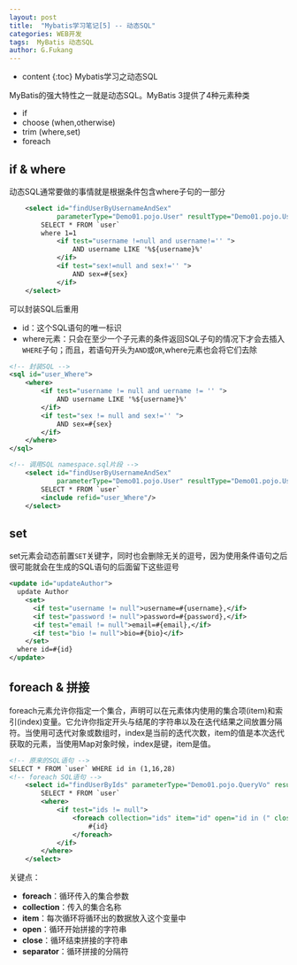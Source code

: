 ```yaml
---
layout: post
title:  "Mybatis学习笔记[5] -- 动态SQL"
categories: WEB开发
tags:  MyBatis 动态SQL
author: G.Fukang
---
```

* content
{:toc}
Mybatis学习之动态SQL

MyBatis的强大特性之一就是动态SQL。MyBatis 3提供了4种元素种类

- if
- choose (when,otherwise)
- trim (where,set)
- foreach

## if & where

动态SQL通常要做的事情就是根据条件包含where子句的一部分

```xml
    <select id="findUserByUsernameAndSex" 
            parameterType="Demo01.pojo.User" resultType="Demo01.pojo.User">
        SELECT * FROM `user`
        where 1=1
            <if test="username !=null and username!='' ">
                AND username LIKE '%${username}%'
            </if>
            <if test="sex!=null and sex!='' ">
                AND sex=#{sex}
            </if>
    </select>
```

可以封装SQL后重用

- id：这个SQL语句的唯一标识
- where元素：只会在至少一个子元素的条件返回SQL子句的情况下才会去插入`WHERE`子句；而且，若语句开头为`AND`或`OR`,where元素也会将它们去除

```xml
<!-- 封装SQL -->
<sql id="user_Where">
    <where>
        <if test="username != null and uername != '' ">
            AND username LIKE '%${username}%'
        </if>
        <if test="sex != null and sex!='' ">
            AND sex=#{sex}
        </if>
    </where>
</sql>

<!-- 调用SQL namespace.sql片段 -->
    <select id="findUserByUsernameAndSex" 
            parameterType="Demo01.pojo.User" resultType="Demo01.pojo.User">
        SELECT * FROM `user`
        <include refid="user_Where"/>
    </select>
```

## set

set元素会动态前置`SET`关键字，同时也会删除无关的逗号，因为使用条件语句之后很可能就会在生成的SQL语句的后面留下这些逗号

```xml
<update id="updateAuthor">
  update Author
    <set>
      <if test="username != null">username=#{username},</if>
      <if test="password != null">password=#{password},</if>
      <if test="email != null">email=#{email},</if>
      <if test="bio != null">bio=#{bio}</if>
    </set>
  where id=#{id}
</update>
```

## foreach & 拼接

foreach元素允许你指定一个集合，声明可以在元素体内使用的集合项(item)和索引(index)变量。它允许你指定开头与结尾的字符串以及在迭代结果之间放置分隔符。当使用可迭代对象或数组时，index是当前的迭代次数，item的值是本次迭代获取的元素，当使用Map对象时候，index是键，item是值。

```xml
<!-- 原来的SQL语句 -->
SELECT * FROM `user` WHERE id in (1,16,28)
<!-- foreach SQL语句 -->
    <select id="findUserByIds" parameterType="Demo01.pojo.QueryVo" resultType="Demo01.pojo.User">
        SELECT * FROM `user`
        <where>
            <if test="ids != null">
                <foreach collection="ids" item="id" open="id in (" close=")" separator=",">
                    #{id}
                </foreach>
            </if>
        </where>
    </select>
```

关键点：

- **foreach**：循环传入的集合参数
- **collection**：传入的集合名称
- **item**：每次循环将循环出的数据放入这个变量中
- **open**：循环开始拼接的字符串
- **close**：循环结束拼接的字符串
- **separator**：循环拼接的分隔符



